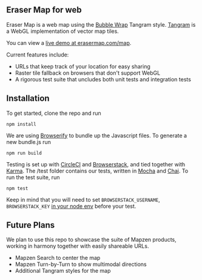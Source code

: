 ## Eraser Map for web

Eraser Map is a web map using the [Bubble Wrap](https://mapzen.com/blog/bubble-wrap-carto/) Tangram style. [Tangram](https://mapzen.com/projects/tangram/) is a WebGL implementation of vector map tiles.

You can view a [live demo at erasermap.com/map](https://erasermap.com/map/).

Current features include:
* URLs that keep track of your location for easy sharing
* Raster tile fallback on browsers that don't support WebGL
* A rigorous test suite that uncludes both unit tests and integration tests

## Installation

To get started, clone the repo and run
```
npm install
```

We are using [Browserify](http://browserify.org/) to bundle up the Javascript files. To generate a new bundle.js run
```
npm run build
```

Testing is set up with [CircleCI](https://circleci.com/) and [Browserstack](https://www.browserstack.com/), and tied together with [Karma](https://karma-runner.github.io/0.13/index.html). The /test folder contains our tests, written in [Mocha](https://mochajs.org) and [Chai](http://chaijs.com/). To run the test suite, run
```
npm test
```
 
Keep in mind that you will need to set `BROWSERSTACK_USERNAME`, `BROWSERSTACK_KEY` [in your node env](https://github.com/browserstack/karma-browserstack-example#browserstack-configuration) before your test.

## Future Plans

We plan to use this repo to showcase the suite of Mapzen products, working in harmony together with easily shareable URLs.

* Mapzen Search to center the map
* Mapzen Turn-by-Turn to show multimodal directions
* Additional Tangram styles for the map
